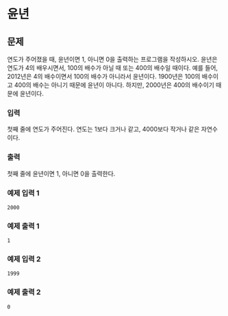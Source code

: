 # 윤년

## 문제
연도가 주어졌을 때, 윤년이면 1, 아니면 0을 출력하는 프로그램을 작성하시오.
윤년은 연도가 4의 배우시면서, 100의 배수가 아닐 때 또는 400의 배수일 때이다.
예를 들어, 2012년은 4의 배수이면서 100의 배수가 아니라서 윤년이다. 1900년은 100의 배수이고 400의 배수는 아니기 때문에 윤년이 아니다. 하지만, 2000년은 400의 배수이기 때문에 윤년이다.

### 입력
첫째 줄에 연도가 주어진다. 연도는 1보다 크거나 같고, 4000보다 작거나 같은 자연수이다.

### 출력
첫째 줄에 윤년이면 1, 아니면 0을 출력한다.

### 예제 입력 1
```
2000
```

### 예제 출력 1
```
1
```

### 예제 입력 2
```
1999
```

### 예제 출력 2
```
0
```
